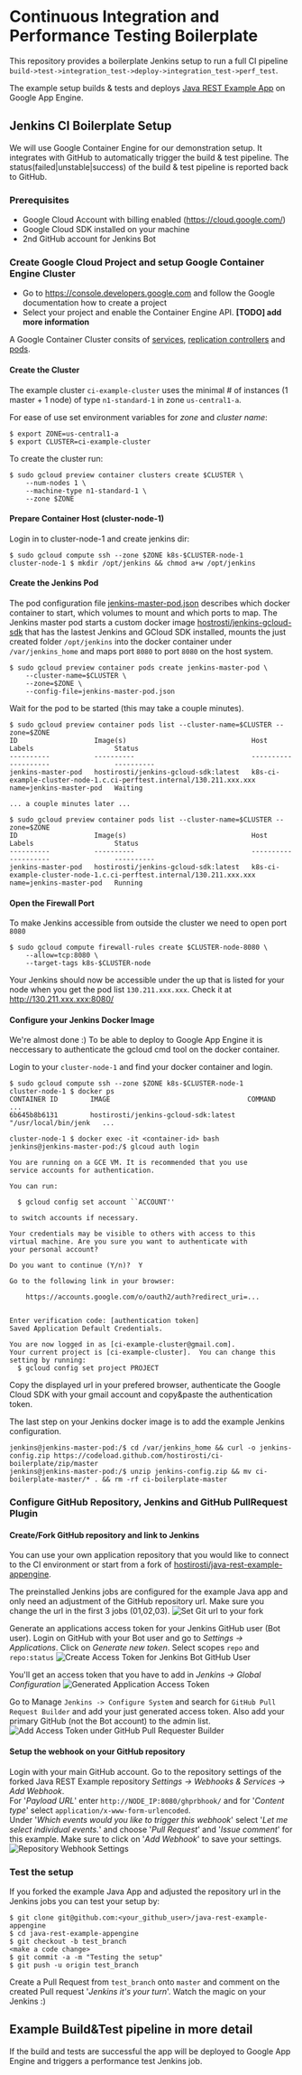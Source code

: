 # Continuous Integration and Performance Testing Boilerplate 

This repository provides a boilerplate Jenkins setup to run a full CI pipeline <br/> ``` build->test->integration_test->deploy->integration_test->perf_test ```.
 
The example setup builds & tests and deploys [Java REST Example App](https://github.com/hostirosti/java-rest-example-appengine) on Google App Engine.

## Jenkins CI Boilerplate Setup
We will use Google Container Engine for our demonstration setup.
It integrates with GitHub to automatically trigger the build & test pipeline.
The status(failed|unstable|success) of the build & test pipeline is reported back to GitHub.

### Prerequisites
 - Google Cloud Account with billing enabled (https://cloud.google.com/)
 - Google Cloud SDK installed on your machine
 - 2nd GitHub account for Jenkins Bot

### Create Google Cloud Project and setup Google Container Engine Cluster
 - Go to https://console.developers.google.com and follow the Google documentation how to create a project
 - Select your project and enable the Container Engine API. **[TODO] add more information**

A Google Container Cluster consits of [services](https://cloud.google.com/container-engine/docs/services/), 
[replication controllers](https://cloud.google.com/container-engine/docs/replicationcontrollers/) and 
[pods](https://cloud.google.com/container-engine/docs/pods/).

#### Create the Cluster
The example cluster ```ci-example-cluster``` uses the minimal # of instances (1 master + 1 node) of type ```n1-standard-1``` in zone ```us-central1-a```.

For ease of use set environment variables for *zone* and *cluster name*:
```
$ export ZONE=us-central1-a
$ export CLUSTER=ci-example-cluster
```

To create the cluster run:
```
$ sudo gcloud preview container clusters create $CLUSTER \
	--num-nodes 1 \
	--machine-type n1-standard-1 \
	--zone $ZONE
```

#### Prepare Container Host (cluster-node-1)

Login in to cluster-node-1 and create jenkins dir:
``` 
$ sudo gcloud compute ssh --zone $ZONE k8s-$CLUSTER-node-1
cluster-node-1 $ mkdir /opt/jenkins && chmod a+w /opt/jenkins
```

#### Create the Jenkins Pod
The pod configuration file [jenkins-master-pod.json](jenkins-master-pod.json) describes which docker container to start, which volumes to mount and which ports to map.
The Jenkins master pod starts a custom docker image [hostrosti/jenkins-gcloud-sdk](https://registry.hub.docker.com/u/hostirosti/jenkins-gcloud-sdk/) that has the lastest Jenkins and GCloud SDK installed, mounts the just created folder ```/opt/jenkins``` into the docker container under ```/var/jenkins_home``` and maps port ```8080``` to port ```8080``` on the host system.
```
$ sudo gcloud preview container pods create jenkins-master-pod \
	--cluster-name=$CLUSTER \
	--zone=$ZONE \
	--config-file=jenkins-master-pod.json
```

Wait for the pod to be started (this may take a couple minutes).
```
$ sudo gcloud preview container pods list --cluster-name=$CLUSTER --zone=$ZONE
ID                   Image(s)                               Host                                                                  Labels                    Status
----------           ----------                             ----------                                                            ----------                ----------
jenkins-master-pod   hostirosti/jenkins-gcloud-sdk:latest   k8s-ci-example-cluster-node-1.c.ci-perftest.internal/130.211.xxx.xxx  name=jenkins-master-pod   Waiting

... a couple minutes later ...

$ sudo gcloud preview container pods list --cluster-name=$CLUSTER --zone=$ZONE
ID                   Image(s)                               Host                                                                   Labels                    Status
----------           ----------                             ----------                                                             ----------                ----------
jenkins-master-pod   hostirosti/jenkins-gcloud-sdk:latest   k8s-ci-example-cluster-node-1.c.ci-perftest.internal/130.211.xxx.xxx   name=jenkins-master-pod   Running
```


#### Open the Firewall Port
To make Jenkins accessible from outside the cluster we need to open port ```8080```
```
$ sudo gcloud compute firewall-rules create $CLUSTER-node-8080 \
	--allow=tcp:8080 \
	--target-tags k8s-$CLUSTER-node
```

Your Jenkins should now be accessible under the up that is listed for your node when you get the pod list ```130.211.xxx.xxx```.
Check it at http://130.211.xxx.xxx:8080/


#### Configure your Jenkins Docker Image
We're almost done :) To be able to deploy to Google App Engine it is neccessary to authenticate the gcloud cmd tool on the docker container.

Login to your ```cluster-node-1``` and find your docker container and login.
```
$ sudo gcloud compute ssh --zone $ZONE k8s-$CLUSTER-node-1
cluster-node-1 $ docker ps
CONTAINER ID        IMAGE                                  COMMAND                ...
6b645b8b6131        hostirosti/jenkins-gcloud-sdk:latest   "/usr/local/bin/jenk   ...

cluster-node-1 $ docker exec -it <container-id> bash
jenkins@jenkins-master-pod:/$ glcoud auth login

You are running on a GCE VM. It is recommended that you use
service accounts for authentication.

You can run:

  $ gcloud config set account ``ACCOUNT''

to switch accounts if necessary.

Your credentials may be visible to others with access to this
virtual machine. Are you sure you want to authenticate with
your personal account?

Do you want to continue (Y/n)?  Y

Go to the following link in your browser:

    https://accounts.google.com/o/oauth2/auth?redirect_uri=...


Enter verification code: [authentication token]
Saved Application Default Credentials.

You are now logged in as [ci-example-cluster@gmail.com].
Your current project is [ci-example-cluster].  You can change this setting by running:
  $ gcloud config set project PROJECT
 ```

Copy the displayed url in your prefered browser, authenticate the Google Cloud SDK with your gmail account and copy&paste the authentication token.

The last step on your Jenkins docker image is to add the example Jenkins configuration.
```
jenkins@jenkins-master-pod:/$ cd /var/jenkins_home && curl -o jenkins-config.zip https://codeload.github.com/hostirosti/ci-boilerplate/zip/master
jenkins@jenkins-master-pod:/$ unzip jenkins-config.zip && mv ci-boilerplate-master/* . && rm -rf ci-boilerplate-master
```

### Configure GitHub Repository, Jenkins and GitHub PullRequest Plugin

#### Create/Fork GitHub repository and link to Jenkins
You can use your own application repository that you would like to connect to the CI environment or 
start from a fork of [hostirosti/java-rest-example-appengine](https://github.com/hostirosti/java-rest-example-appengine).

The preinstalled Jenkins jobs are configured for the example Java app and only need an adjustment of the GitHub repository url.
Make sure you change the url in the first 3 jobs (01,02,03).
![Set Git url to your fork](/images/git_url_change.png)

Generate an applications access token for your Jenkins GitHub user (Bot user).
Login on GitHub with your Bot user and go to *Settings -> Applications*. Click on *Generate new token*.
Select scopes ```repo``` and ```repo:status```
![Create Access Token for Jenkins Bot GitHub User](/images/generate_new_access_token.png)

You'll get an access token that you have to add in *Jenkins -> Global Configuration*
![Generated Application Access Token](/images/generated_access_token.png)

Go to Manage ```Jenkins -> Configure System``` and search for ```GitHub Pull Request Builder``` and add your just generated access token.
Also add your primary GitHub (not the Bot account) to the admin list.
![Add Access Token under GitHub Pull Requester Builder](/images/gprb_access_token.png)


#### Setup the webhook on your GitHub repository
Login with your main GitHub account.
Go to the repository settings of the forked Java REST Example repository *Settings -> Webhooks & Services -> Add Webhook*. <br/>
For '*Payload URL*' enter ```http://NODE_IP:8080/ghprbhook/``` and for '*Content type*' select ```application/x-www-form-urlencoded```. <br/>
Under '*Which events would you like to trigger this webhook*' select '*Let me select individual events.*' and choose '*Pull Request*' and '*Issue comment*' for this example.
Make sure to click on '*Add Webhook*' to save your settings.
![Repository Webhook Settings](/images/webhook_settings.png)

### Test the setup
If you forked the example Java App and adjusted the repository url in the Jenkins jobs you can test your setup by:
```
$ git clone git@github.com:<your_github_user>/java-rest-example-appengine
$ cd java-rest-example-appengine
$ git checkout -b test_branch
<make a code change>
$ git commit -a -m "Testing the setup"
$ git push -u origin test_branch
```
Create a Pull Request from ```test_branch``` onto ```master``` and comment on the created Pull request '*Jenkins it's your turn*'.
Watch the magic on your Jenkins :)


## Example Build&Test pipeline in more detail
If the build and tests are successful the app will be deployed to Google App Engine and triggers a 
performance test Jenkins job. 


